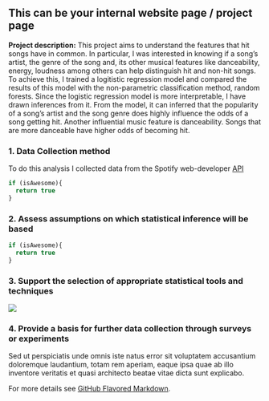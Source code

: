 ## This can be your internal website page / project page

**Project description:** This project aims to understand the features that hit songs have in common. In particular, I was interested in knowing if a song’s artist, the genre of the song and, its other musical features like danceability, energy, loudness among others can help distinguish hit and non-hit songs. To achieve this, I trained a logitistic regression model and compared the results of this model with the non-parametric classification method, random forests. Since the logistic regression model is more interpretable, I have drawn inferences from it. From the model, it can inferred that the popularity of a song’s artist and the song genre does highly influence the odds of a song getting hit. Another influential music feature is danceability. Songs that are more danceable have higher odds of becoming hit.

### 1. Data Collection method

To do this analysis I collected data from the Spotify web-developer [API](https://developer.spotify.com/)

```javascript
if (isAwesome){
  return true
}
```

### 2. Assess assumptions on which statistical inference will be based

```javascript
if (isAwesome){
  return true
}
```

### 3. Support the selection of appropriate statistical tools and techniques

<img src="images/dummy_thumbnail.jpg?raw=true"/>

### 4. Provide a basis for further data collection through surveys or experiments

Sed ut perspiciatis unde omnis iste natus error sit voluptatem accusantium doloremque laudantium, totam rem aperiam, eaque ipsa quae ab illo inventore veritatis et quasi architecto beatae vitae dicta sunt explicabo. 

For more details see [GitHub Flavored Markdown](https://guides.github.com/features/mastering-markdown/).
